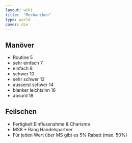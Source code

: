 ```yaml
---
layout: wiki
title:  "Mechaniken"
type: world
cover: die
---
```


## Manöver
- Routine 5
- sehr einfach 7
- einfach 8
- schwer 10
- sehr schwer 12
- ausserst schwer 14
- blanker leichtsinn 16
- absurd 18

## Feilschen
- Fertigkeit Einflussnahme & Charisma
- MS8 + Rang Handelspartner
- Für jeden Wert über MS gibt es 5% Rabatt (max. 50%)